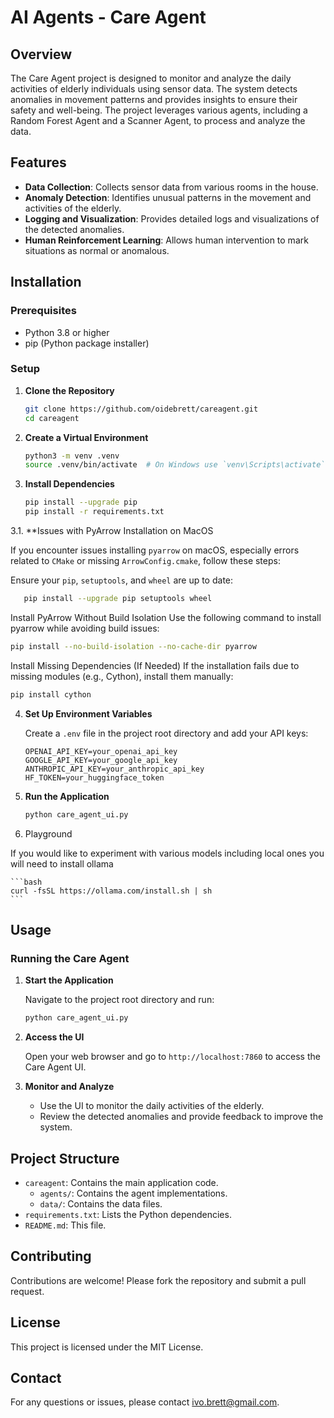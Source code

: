 # AI Agents - Care Agent

## Overview

The Care Agent project is designed to monitor and analyze the daily activities of elderly individuals using sensor data. The system detects anomalies in movement patterns and provides insights to ensure their safety and well-being. The project leverages various agents, including a Random Forest Agent and a Scanner Agent, to process and analyze the data.

## Features

- **Data Collection**: Collects sensor data from various rooms in the house.
- **Anomaly Detection**: Identifies unusual patterns in the movement and activities of the elderly.
- **Logging and Visualization**: Provides detailed logs and visualizations of the detected anomalies.
- **Human Reinforcement Learning**: Allows human intervention to mark situations as normal or anomalous.

## Installation

### Prerequisites

- Python 3.8 or higher
- pip (Python package installer)

### Setup

1. **Clone the Repository**

    ```bash
    git clone https://github.com/oidebrett/careagent.git
    cd careagent
    ```

2. **Create a Virtual Environment**

    ```bash
    python3 -m venv .venv
    source .venv/bin/activate  # On Windows use `venv\Scripts\activate`
    ```

3. **Install Dependencies**

    ```bash
    pip install --upgrade pip
    pip install -r requirements.txt
    ```

3.1. **Issues with PyArrow Installation on MacOS

If you encounter issues installing `pyarrow` on macOS, especially errors related to `CMake` or missing `ArrowConfig.cmake`, follow these steps:

Ensure your `pip`, `setuptools`, and `wheel` are up to date:
```bash
   pip install --upgrade pip setuptools wheel
```
Install PyArrow Without Build Isolation
Use the following command to install pyarrow while avoiding build issues:

``` bash
pip install --no-build-isolation --no-cache-dir pyarrow
```
Install Missing Dependencies (If Needed)
If the installation fails due to missing modules (e.g., Cython), install them manually:

``` bash
pip install cython
```


4. **Set Up Environment Variables**

    Create a `.env` file in the project root directory and add your API keys:

    ```plaintext
    OPENAI_API_KEY=your_openai_api_key
    GOOGLE_API_KEY=your_google_api_key
    ANTHROPIC_API_KEY=your_anthropic_api_key
    HF_TOKEN=your_huggingface_token
    ```

5. **Run the Application**

    ```bash
    python care_agent_ui.py
    ```

6. Playground

If you would like to experiment with various models including local ones you will need to install ollama

    ```bash
    curl -fsSL https://ollama.com/install.sh | sh
    ```


## Usage

### Running the Care Agent

1. **Start the Application**

    Navigate to the project root directory and run:

    ```bash
    python care_agent_ui.py
    ```

2. **Access the UI**

    Open your web browser and go to `http://localhost:7860` to access the Care Agent UI.

3. **Monitor and Analyze**

    - Use the UI to monitor the daily activities of the elderly.
    - Review the detected anomalies and provide feedback to improve the system.

## Project Structure

- `careagent`: Contains the main application code.
  - `agents/`: Contains the agent implementations.
  - `data/`: Contains the data files.
- `requirements.txt`: Lists the Python dependencies.
- `README.md`: This file.

## Contributing

Contributions are welcome! Please fork the repository and submit a pull request.

## License

This project is licensed under the MIT License.

## Contact

For any questions or issues, please contact [ivo.brett@gmail.com](mailto:ivo.brett@gmail.com).
